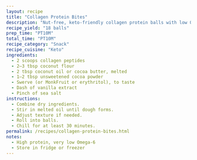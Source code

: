 ```yaml
---
layout: recipe
title: "Collagen Protein Bites"
description: "Nut-free, keto-friendly collagen protein balls with low Omega-6 content."
recipe_yield: "18 balls"
prep_time: "PT10M"
total_time: "PT10M"
recipe_category: "Snack"
recipe_cuisine: "Keto"
ingredients:
  - 2 scoops collagen peptides
  - 2–3 tbsp coconut flour
  - 2 tbsp coconut oil or cocoa butter, melted
  - 1–2 tbsp unsweetened cocoa powder
  - Swerve (or MonkFruit or erythritol), to taste
  - Dash of vanilla extract
  - Pinch of sea salt
instructions:
  - Combine dry ingredients.
  - Stir in melted oil until dough forms.
  - Adjust texture if needed.
  - Roll into balls.
  - Chill for at least 30 minutes.
permalink: /recipes/collagen-protein-bites.html
notes:
  - High protein, very low Omega-6
  - Store in fridge or freezer
---
```


